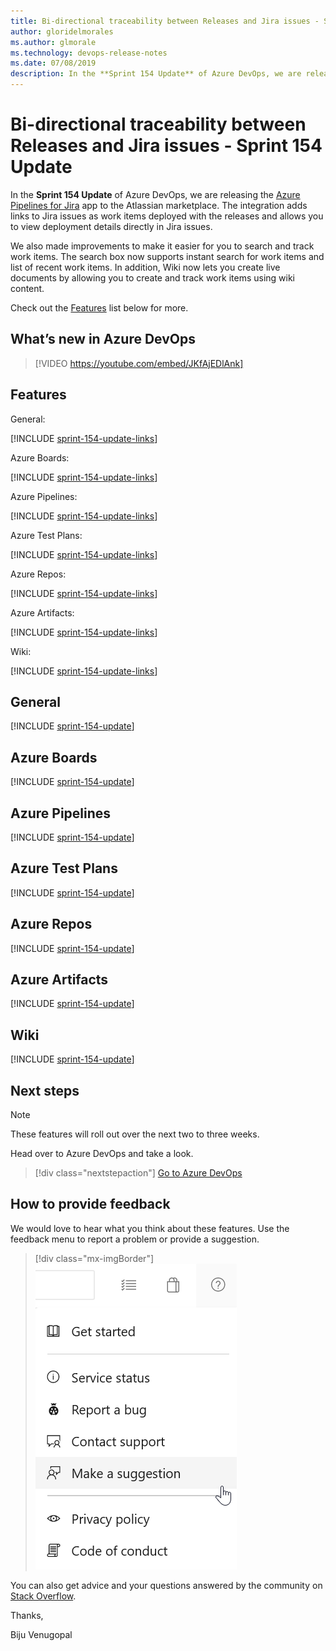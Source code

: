 ```yaml
---
title: Bi-directional traceability between Releases and Jira issues - Sprint 154 Update
author: gloridelmorales
ms.author: glmorale
ms.technology: devops-release-notes
ms.date: 07/08/2019
description: In the **Sprint 154 Update** of Azure DevOps, we are releasing the Azure Pipelines for Jira app to the Atlassian marketplace. 
---
```


# Bi-directional traceability between Releases and Jira issues  - Sprint 154 Update

In the **Sprint 154 Update** of Azure DevOps, we are releasing the [Azure Pipelines for Jira](https://marketplace.atlassian.com/apps/1220515/azure-pipelines-for-jira?hosting=cloud&tab=overview) app to the Atlassian marketplace. The integration adds links to Jira issues as work items deployed with the releases and allows you to view deployment details directly in Jira issues.

We also made improvements to make it easier for you to search and track work items. The search box now supports instant search for work items and list of recent work items. In addition, Wiki now lets you create live documents by allowing you to create and track work items using wiki content.

Check out the [Features](#features) list below for more.

## What’s new in Azure DevOps

> [!VIDEO https://youtube.com/embed/JKfAjEDlAnk]

## Features

General:

[!INCLUDE [sprint-154-update-links](includes/general/sprint-154-update-links.md)]

Azure Boards:

[!INCLUDE [sprint-154-update-links](includes/boards/sprint-154-update-links.md)]

Azure Pipelines:

[!INCLUDE [sprint-154-update-links](includes/pipelines/sprint-154-update-links.md)]

Azure Test Plans:

[!INCLUDE [sprint-154-update-links](includes/testplans/sprint-154-update-links.md)]


Azure Repos:

[!INCLUDE [sprint-154-update-links](includes/repos/sprint-154-update-links.md)]

Azure Artifacts:

[!INCLUDE [sprint-154-update-links](includes/artifacts/sprint-154-update-links.md)]

Wiki:

[!INCLUDE [sprint-154-update-links](includes/wiki/sprint-154-update-links.md)]

## General

[!INCLUDE [sprint-154-update](includes/general/sprint-154-update.md)]

## Azure Boards

[!INCLUDE [sprint-154-update](includes/boards/sprint-154-update.md)]

## Azure Pipelines

[!INCLUDE [sprint-154-update](includes/pipelines/sprint-154-update.md)]

## Azure Test Plans

[!INCLUDE [sprint-154-update](includes/testplans/sprint-154-update.md)]

## Azure Repos

[!INCLUDE [sprint-154-update](includes/repos/sprint-154-update.md)]

## Azure Artifacts

[!INCLUDE [sprint-154-update](includes/artifacts/sprint-154-update.md)]

## Wiki

[!INCLUDE [sprint-154-update](includes/wiki/sprint-154-update.md)]


## Next steps

> [!NOTE]
> These features will roll out over the next two to three weeks.

Head over to Azure DevOps and take a look.

> [!div class="nextstepaction"]
> [Go to Azure DevOps](https://go.microsoft.com/fwlink/?LinkId=307137&campaign=o~msft~docs~product-vsts~release-notes)

## How to provide feedback

We would love to hear what you think about these features. Use the feedback menu to report a problem or provide a suggestion.

> [!div class="mx-imgBorder"]
> ![Make a suggestion](../media/make-a-suggestion.png)

You can also get advice and your questions answered by the community on [Stack Overflow](https://stackoverflow.com/questions/tagged/azure-devops).

Thanks,

Biju Venugopal
